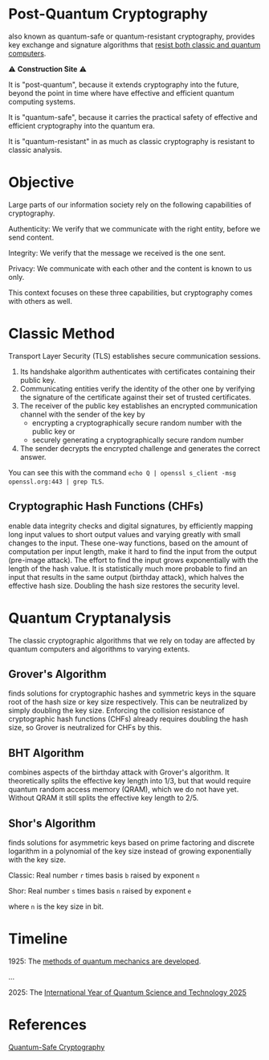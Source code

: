 # Post-Quantum Cryptography

also known as quantum-safe or quantum-resistant cryptography,
provides key exchange and signature algorithms that [resist both classic and quantum computers](https://www.etsi.org/technologies/quantum-safe-cryptography).

⚠️ **Construction Site** ⚠️

It is "post-quantum", because it extends cryptography into the future,
beyond the point in time where have effective and efficient quantum computing systems.

It is "quantum-safe", because it carries the practical safety of effective and efficient cryptography into the quantum era.

It is "quantum-resistant" in as much as classic cryptography is resistant to classic analysis.

# Objective

Large parts of our information society rely on the following capabilities of cryptography.

Authenticity: We verify that we communicate with the right entity, before we send content.

Integrity: We verify that the message we received is the one sent.

Privacy: We communicate with each other and the content is known to us only.

This context focuses on these three capabilities,
but cryptography comes with others as well.

# Classic Method

Transport Layer Security (TLS) establishes secure communication sessions.

1. Its handshake algorithm authenticates with certificates containing their public key.
2. Communicating entities verify the identity of the other one by verifying the signature of the certificate against their set of trusted certificates.
3. The receiver of the public key establishes an encrypted communication channel with the sender of the key by
    - encrypting a cryptographically secure random number with the public key or
    - securely generating a cryptographically secure random number
4. The sender decrypts the encrypted challenge and generates the correct answer.

You can see this with the command
`echo Q | openssl s_client -msg openssl.org:443 | grep TLS`.

## Cryptographic Hash Functions (CHFs)

enable data integrity checks and digital signatures,
by efficiently mapping long input values to short output values
and varying greatly with small changes to the input.
These one-way functions, based on the amount of computation per input length, make it hard to find the input from the output (pre-image attack).
The effort to find the input grows exponentially with the length of the hash value.
It is statistically much more probable to find an input that results in the same output (birthday attack), which halves the effective hash size.
Doubling the hash size restores the security level.

# Quantum Cryptanalysis

The classic cryptographic algorithms that we rely on today are affected by
quantum computers and algorithms to varying extents.

## Grover's Algorithm

finds solutions for cryptographic hashes and symmetric keys in the square root of the hash size or key size respectively.
This can be neutralized by simply doubling the key size.
Enforcing the collision resistance of cryptographic hash functions (CHFs) already requires doubling the hash size, so Grover is neutralized for CHFs by this.

## BHT Algorithm

combines aspects of the birthday attack with Grover's algorithm.
It theoretically splits the effective key length into 1/3,
but that would require quantum random access memory (QRAM),
which we do not have yet.
Without QRAM it still splits the effective key length to 2/5.

## Shor's Algorithm

finds solutions for asymmetric keys based on prime factoring and discrete logarithm in a polynomial of the key size instead of growing exponentially with the key size.

Classic: Real number `r` times basis `b` raised by exponent `n`

Shor: Real number `s` times basis `n` raised by exponent `e`

where `n` is the key size in bit.

# Timeline

1925: The [methods of quantum mechanics are developed](https://documents.un.org/doc/undoc/ltd/n24/131/80/pdf/n2413180.pdf).

...

2025: The [International Year of Quantum Science and Technology 2025](https://quantum2025.org/)

# References

[Quantum-Safe Cryptography](https://learning.quantum.ibm.com/course/practical-introduction-to-quantum-safe-cryptography/quantum-safe-cryptography)
